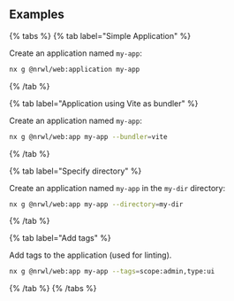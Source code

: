 ## Examples

{% tabs %}
{% tab label="Simple Application" %}

Create an application named `my-app`:

```bash
nx g @nrwl/web:application my-app
```

{% /tab %}

{% tab label="Application using Vite as bundler" %}

Create an application named `my-app`:

```bash
nx g @nrwl/web:app my-app --bundler=vite
```

{% /tab %}

{% tab label="Specify directory" %}

Create an application named `my-app` in the `my-dir` directory:

```bash
nx g @nrwl/web:app my-app --directory=my-dir
```

{% /tab %}

{% tab label="Add tags" %}

Add tags to the application (used for linting).

```bash
nx g @nrwl/web:app my-app --tags=scope:admin,type:ui
```

{% /tab %}
{% /tabs %}
